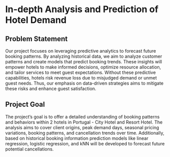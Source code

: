 # In-depth Analysis and Prediction of Hotel Demand

## Problem Statement
Our project focuses on leveraging predictive analytics to forecast future booking patterns. By analyzing historical data, we aim to analyze customer patterns and create models that predict booking trends. These insights will empower hotels to make informed decisions, optimize resource allocation, and tailor services to meet guest expectations. Without these predictive capabilities, hotels risk revenue loss due to misjudged demand or unmet guest needs. Thus, our emphasis on data-driven strategies aims to mitigate these risks and enhance guest satisfaction.

## Project Goal
The project’s goal is to offer a detailed understanding of booking patterns and behaviors within 2 hotels in Portugal - City Hotel and Resort Hotel. The analysis aims to cover client origins, peak demand days, seasonal pricing variations, booking patterns, and cancellation trends over time. Additionally, based on historical booking information prediction models like linear regression, logistic regression, and kNN will be developed to forecast future potential cancellations.
